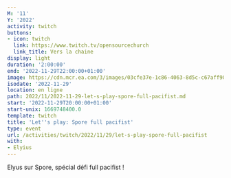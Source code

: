 ```yaml
---
M: '11'
Y: '2022'
activity: twitch
buttons:
- icon: twitch
  link: https://www.twitch.tv/opensourcechurch
  link_title: Vers la chaine
display: light
duration: '2:00:00'
end: '2022-11-29T22:00:00+01:00'
image: https://cdn.mcr.ea.com/3/images/03cfe37e-1c86-4063-8d5c-c67aff90a293/1587735143-0x0-0-0.jpg
isodate: '2022-11-29'
location: en ligne
path: 2022/11/2022-11-29-let-s-play-spore-full-pacifist.md
start: '2022-11-29T20:00:00+01:00'
start-unix: 1669748400.0
template: twitch
title: 'Let''s play: Spore full pacifist'
type: event
url: /activities/twitch/2022/11/29/let-s-play-spore-full-pacifist
with:
- Elyius
---
```

Elyus sur Spore, spécial défi full pacifist !
